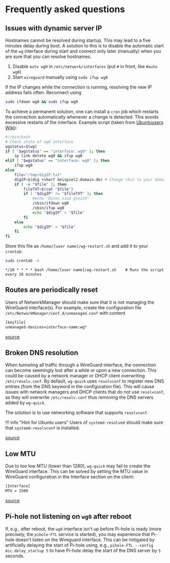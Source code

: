 # Frequently asked questions

## Issues with dynamic server IP

Hostnames cannot be resolved during startup. This may lead to a five minutes delay during boot. A solution to this is to disable the automatic start of the `wg` interface during start and connect only later (manually) when you are sure that you can resolve hostnames.

1. Disable `auto wg0` in `/etc/network/interfaces` (put `#` in front, like `#auto wg0`)
2. Start `wireguard` manually using `sudo ifup wg0`

If the IP changes while the connection is running, resolving the new IP address fails often. Reconnect using

```bash
sudo ifdown wg0 && sudo ifup wg0
```

To achieve a permanent solution, one can install a `cron` job which restarts the connection automatically whenever a change is detected. This avoids excessive restarts of the interface. Example script (taken from [Ubuntuusers Wiki](https://wiki.ubuntuusers.de/WireGuard)):

```bash
#!/bin/bash
# Check state of wg0 interface
wgstatus=$(wg)
if [ "$wgstatus" == "interface: wg0" ]; then
    ip link delete wg0 && ifup wg0
elif [ "$wgstatus" == "interface: wg0" ]; then
    ifup wg0
else
    file="/tmp/digIP.txt"
    digIP=$(dig +short beispiel2.domain.de) # Change this to your domain !
    if [ -e "$file" ]; then
        fileTXT=$(cat "$file")
        if [ "$digIP" != "$fileTXT" ]; then
            #echo "Daten sind gleich"
            /sbin/ifdown wg0
            /sbin/ifup wg0
            echo "$digIP" > "$file"
        fi
    else
        echo "$digIP" > "$file"
    fi
fi
```

Store this file as `/home/[user name]/wg-restart.sh` and add it to your `crontab`:

```bash
sudo crontab -e
```

```plain
*/10 * * * * bash /home/[user name]/wg-restart.sh    # Runs the script every 10 minutes
```

## Routes are periodically reset

Users of NetworkManager should make sure that it is not managing the WireGuard interface(s). For example, create the configuration file `/etc/NetworkManager/conf.d/unmanaged.conf` with content

```bash
[keyfile]
unmanaged-devices=interface-name:wg*
```

[source](https://wiki.archlinux.org/index.php/WireGuard)

## Broken DNS resolution

When tunneling all traffic through a WireGuard interface, the connection can become seemingly lost after a while or upon a new connection. This could be caused by a network manager or DHCP client overwriting `/etc/resolv.conf`.
By default, `wg-quick` uses `resolvconf` to register new DNS entries (from the DNS keyword in the configuration file). This will cause issues with network managers and DHCP clients that do not use `resolvconf`, as they will overwrite `/etc/resolv.conf` thus removing the DNS servers added by `wg-quick`.

The solution is to use networking software that supports `resolvconf`.

!!! info "Hint for Ubuntu users"
    Users of `systemd-resolved` should make sure that `systemd-resolvconf` is installed.

[source](https://wiki.archlinux.org/index.php/WireGuard)

## Low MTU

Due to too low MTU (lower than 1280), `wg-quick` may fail to create the WireGuard interface. This can be solved by setting the MTU value in WireGuard configuration in the Interface section on the client:

```bash
[Interface]
MTU = 1500
```

[source](https://wiki.archlinux.org/index.php/WireGuard)

## Pi-hole not listening on `wg0` after reboot

If, e.g., after reboot, the `wg0` interface isn't up before Pi-hole is ready (more precisely, the `pihole-FTL` service is started), you may experience that Pi-hole doesn't listen on the Wireguard interface. This can be mitigated by artificially delaying the start of Pi-hole using, e.g., `pihole-FTL --config mic.delay_startup 5` to have Pi-hole delay the start of the DNS server by `5` seconds.
